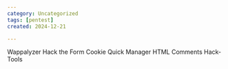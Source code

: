 ```yaml
---
category: Uncategorized
tags: [pentest]
created: 2024-12-21

---
```

Wappalyzer
Hack the Form
Cookie Quick Manager
HTML Comments
Hack-Tools

